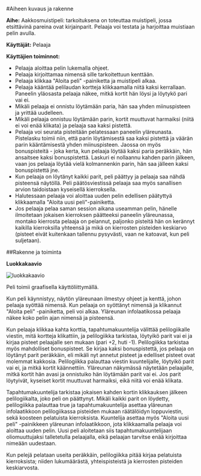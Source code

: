 #Aiheen kuvaus ja rakenne

**Aihe:** Aakkosmuistipeli: tarkoituksena on toteuttaa muistipeli, jossa etsittävinä pareina
ovat kirjainparit. Pelaaja voi testata ja harjoittaa muistiaan pelin avulla.

**Käyttäjät:** Pelaaja

**Käyttäjien toiminnot:**

* Pelaaja aloittaa pelin lukemalla ohjeet.
* Pelaaja kirjoittamaa nimensä sille tarkoitettuun kenttään.
* Pelaaja klikkaa "Aloita peli" -painiketta ja muistipeli alkaa.
* Pelaaja kääntää pelilaudan kortteja klikkaamalla niitä kaksi kerrallaan.
Paneelin yläosasta pelaaja näkee, mitkä kortit hän löysi ja löytykö pari vai ei.
* Mikäli pelaaja ei onnistu löytämään paria, hän saa yhden miinuspisteen ja yrittää uudelleen.  
* Mikäli pelaaja onnistuu löytämään parin, kortit muuttuvat harmaiksi (niitä ei voi enää klikata) 
ja pelaaja saa kaksi pistettä.
* Pelaaja voi seurata pisteitään pelatessaan paneelin yläreunasta. Pistelasku toimii niin, että 
parin löytämisestä saa kaksi pistettä ja väärän parin kääntämisestä yhden miinuspisteen. 
Jaossa on myös bonuspisteitä - joka kerta, kun pelaaja löytää kaksi paria peräkkäin, hän 
ansaitsee kaksi bonuspistettä. Laskuri ei nollaannu kahden parin jälkeen, vaan jos pelaaja 
löytää vielä kolmannenkin parin, hän saa jälleen kaksi bonuspistettä jne.
* Kun pelaaja on löytänyt kaikki parit, peli päättyy ja pelaaja saa nähdä pisteensä näytöllä.
Peli päätösviestissä pelaaja saa myös sanallisen arvion taidoistaan kyseisellä kierroksella.
* Halutessaan pelaaja voi aloittaa uuden pelin edellisen päätyttyä klikkaamalla 
"Aloita uusi peli"-painiketta.
* Jos pelaaja pelaa saman session aikana useamman pelin, hänelle ilmoitetaan jokaisen kierroksen 
päätteeksi paneelin yläreunassa, montako kierrosta pelaaja on pelannut, paljonko pisteitä hän
on kerännyt kaikilla kierroksilla yhteensä ja mikä on kierrosten pisteiden keskiarvo
(pisteet eivät kuitenkaan tallennu pysyvästi, vaan ne katoavat, kun peli suljetaan).

##Rakenne ja toiminta

**Luokkakaavio**

![luokkakaavio](http://yuml.me/b3310b22)

Peli toimii graafisella käyttöliittymällä.

Kun peli käynnistyy, näytön yläreunaan ilmestyy ohjeet ja kenttä, johon pelaaja syöttää nimensä.
Kun pelaaja on syöttänyt nimensä ja klikannut "Aloita peli" -painiketta, peli voi alkaa.
Yläreunan infolaatikossa pelaaja näkee koko pelin ajan nimensä ja pisteensä.

Kun pelaaja klikkaa kahta korttia, tapahtumakuuntelija välittää pelilogiikalle viestin, mitä kortteja klikattiin,
ja pelilogiikka tarkistaa, löytyikö parit vai ei ja kirjaa pisteet pelaajalle sen mukaan (pari +2, huti -1).
Pelilogiikka tarkistaa myös mahdolliset bonuspisteet. Se kirjaa kaksi bonuspistettä, jos pelaaja on löytänyt 
parit peräkkäin, eli mikäli nyt annetut pisteet ja edelliset pisteet ovat molemmat kakkosia. 
Pelilogiikka  palauttaa viestin kuuntelijalle, löytyikö parit vai ei, ja mitkä kortit käännettiin.
Yläreunan näkymässä näytetään pelaajalle, mitkä kortit hän avasi ja onnistuiko hän löytämään parit vai ei.
Jos parit löytyivät, kyseiset kortit muuttuvat harmaiksi, eikä niitä voi enää klikata.

Tapahtumakuuntelija tarkistaa jokaisen kahden kortin klikkauksen jälkeen pelilogiikalta, joko peli on päättynyt.
Mikäli kaikki parit on löydetty, pelilogiikka palauttaa true ja tapahtumakuuntelija asettaa yläreunan 
infolaatikkoon pelilogiikassa pisteiden mukaan räätälöidyn loppuviestin, sekä koosteen pelatuista kierroksista.
Kuuntelija asettaa myös "Aloita uusi peli" -painikkeen yläreunan infolaatikkoon, jota klikkaamalla pelaaja voi
aloittaa uuden pelin. Uusi peli aloitetaan siis  tapahtumakuuntelijaan oliomuuttujaksi talletetulla pelaajalla,
eikä pelaajan tarvitse enää kirjoittaa nimeään uudestaan.

Kun pelejä pelataan useita peräkkäin, pelilogiikka pitää kirjaa pelatuista kierroksista; niiden lukumäärästä,
yhteispisteistä ja kierrosten pisteiden keskiarvosta. 
